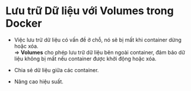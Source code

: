 # Lưu trữ Dữ liệu với Volumes trong Docker

- Việc lưu trữ dữ liệu có vấn đề ở chỗ, nó sẽ bị mất khi container dừng hoặc xóa.  
=> **Volumes** cho phép lưu trữ dữ liệu bên ngoài container, đảm bảo dữ liệu không bị mất nếu container được khởi động hoặc xóa.

- Chia sẻ dữ liệu giữa các container.
- Nâng cao hiệu suất.
